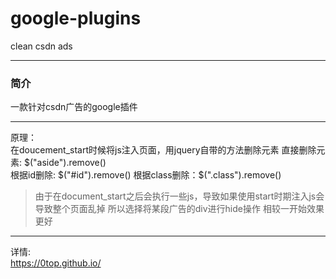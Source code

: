 # google-plugins
clean csdn ads

***  
### 简介

一款针对csdn广告的google插件

***

原理：  
在doucement_start时候将js注入页面，用jquery自带的方法删除元素
直接删除元素:  $("aside").remove()   
根据id删除:    $("#id").remove()   
根据class删除：$(".class").remove()  

> 由于在document_start之后会执行一些js，导致如果使用start时期注入js会导致整个页面乱掉
> 所以选择将某段广告的div进行hide操作
> 相较一开始效果更好


***

详情:  
https://0top.github.io/

